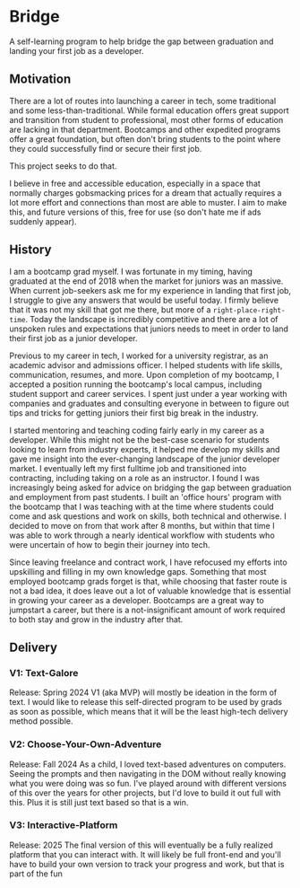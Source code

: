 # Bridge
A self-learning program to help bridge the gap between graduation and landing your first job as a developer. 

## Motivation
There are a lot of routes into launching a career in tech, some traditional and some less-than-traditional. While formal education offers great support and transition from student to professional, most other forms of education are lacking in that department. Bootcamps and other expedited programs offer a great foundation, but often don't bring students to the point where they could successfully find or secure their first job.

This project seeks to do that.

I believe in free and accessible education, especially in a space that normally charges gobsmacking prices for a dream that actually requires a lot more effort and connections than most are able to muster. I aim to make this, and future versions of this, free for use (so don't hate me if ads suddenly appear).

## History
I am a bootcamp grad myself. I was fortunate in my timing, having graduated at the end of 2018 when the market for juniors was an massive. When current job-seekers ask me for my experience in landing that first job, I struggle to give any answers that would be useful today. I firmly believe that it was not my skill that got me there, but more of a `right-place-right-time`. Today the landscape is incredibly competitive and there are a lot of unspoken rules and expectations that juniors needs to meet in order to land their first job as a junior developer. 

Previous to my career in tech, I worked for a university registrar, as an academic advisor and admissions officer. I helped students with life skills, communication, resumes, and more. Upon completion of my bootcamp, I accepted a position running the bootcamp's local campus, including student support and career services. I spent just under a year working with companies and graduates and consulting everyone in between to figure out tips and tricks for getting juniors their first big break in the industry. 

I started mentoring and teaching coding fairly early in my career as a developer. While this might not be the best-case scenario for students looking to learn from industry experts, it helped me develop my skills and gave me insight into the ever-changing landscape of the junior developer market. I eventually left my first fulltime job and transitioned into contracting, including taking on a role as an instructor. I found I was increasingly being asked for advice on bridging the gap between graduation and employment from past students. I built an 'office hours' program with the bootcamp that I was teaching with at the time where students could come and ask questions and work on skills, both technical and otherwise. I decided to move on from that work after 8 months, but within that time I was able to work through a nearly identical workflow with students who were uncertain of how to begin their journey into tech. 

Since leaving freelance and contract work, I have refocused my efforts into upskilling and filling in my own knowledge gaps. Something that most employed bootcamp grads forget is that, while choosing that faster route is not a bad idea, it does leave out a lot of valuable knowledge that is essential in growing your career as a developer. Bootcamps are a great way to jumpstart a career, but there is a not-insignificant amount of work required to both stay and grow in the industry after that. 

## Delivery

### V1: Text-Galore
Release: Spring 2024
V1 (aka MVP) will mostly be ideation in the form of text. I would like to release this self-directed program to be used by grads as soon as possible, which means that it will be the least high-tech delivery method possible. 

### V2: Choose-Your-Own-Adventure
Release: Fall 2024
As a child, I loved text-based adventures on computers. Seeing the prompts and then navigating in the DOM without really knowing what you were doing was so fun. I've played around with different versions of this over the years for other projects, but I'd love to build it out full with this. Plus it is still just text based so that is a win. 

### V3: Interactive-Platform
Release: 2025
The final version of this will eventually be a fully realized platform that you can interact with. It will likely be full front-end and you'll have to build your own version to track your progress and work, but that is part of the fun
